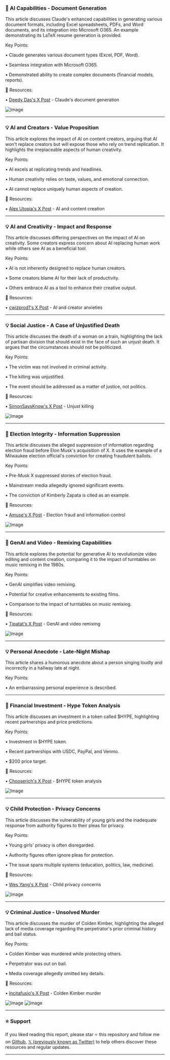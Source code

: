 ### 🤖 AI Capabilities - Document Generation

This article discusses Claude's enhanced capabilities in generating various document formats, including Excel spreadsheets, PDFs, and Word documents, and its integration into Microsoft O365.  An example demonstrating its LaTeX resume generation is provided.

Key Points:

• Claude generates various document types (Excel, PDF, Word).

• Seamless integration with Microsoft O365.

• Demonstrated ability to create complex documents (financial models, reports).


🔗 Resources:

• [Deedy Das's X Post](https://x.com/deedydas/status/1965637592063586314) -  Claude's document generation

![Image](https://pbs.twimg.com/media/G0dY-Lrb0AERgXU?format=jpg&name=small)


---
### 💡 AI and Creators - Value Proposition

This article explores the impact of AI on content creators, arguing that AI won't replace creators but will expose those who rely on trend replication.  It highlights the irreplaceable aspects of human creativity.

Key Points:

• AI excels at replicating trends and headlines.

• Human creativity relies on taste, values, and emotional connection.

• AI cannot replace uniquely human aspects of creation.


🔗 Resources:

• [Alex Utopia's X Post](https://x.com/alexutopia/status/1965525367965581608) - AI and content creation


---
### 💡 AI and Creativity -  Impact and Response

This article discusses differing perspectives on the impact of AI on creativity. Some creators express concern about AI replacing human work while others see AI as a beneficial tool.

Key Points:

• AI is not inherently designed to replace human creators.

• Some creators blame AI for their lack of productivity.

• Others embrace AI as a tool to enhance their creative output.


🔗 Resources:

• [cwizprod1's X Post](https://x.com/cwizprod1/status/1965633511668568566) - AI and creator anxieties


---
### 💡  Social Justice -  A Case of Unjustified Death

This article discusses the death of a woman on a train, highlighting the lack of partisan division that should exist in the face of such an unjust death.  It argues that the circumstances should not be politicized.

Key Points:

• The victim was not involved in criminal activity.

• The killing was unjustified.

• The event should be addressed as a matter of justice, not politics.


🔗 Resources:

• [SimonSaysKnow's X Post](https://x.com/LibertyLockPod/status/1965624528085942562) -  Unjust killing

![Image](https://pbs.twimg.com/media/G0c_TaHWAAAMqSw?format=jpg&name=small)


---
### 🤖 Election Integrity - Information Suppression

This article discusses the alleged suppression of information regarding election fraud before Elon Musk's acquisition of X.  It uses the example of a Milwaukee election official's conviction for creating fraudulent ballots.

Key Points:

• Pre-Musk X suppressed stories of election fraud.

• Mainstream media allegedly ignored significant events.

• The conviction of Kimberly Zapata is cited as an example.


🔗 Resources:

• [Amuse's X Post](https://x.com/amuse/status/1965449427222458686) -  Election fraud and information control

![Image](https://pbs.twimg.com/media/G0atSlFWMAE8Zni?format=jpg&name=small)


---
### 🚀 GenAI and Video - Remixing Capabilities

This article explores the potential for generative AI to revolutionize video editing and content creation, comparing it to the impact of turntables on music remixing in the 1980s.


Key Points:

• GenAI simplifies video remixing.

• Potential for creative enhancements to existing films.

• Comparison to the impact of turntables on music remixing.


🔗 Resources:

• [Tipatat's X Post](https://x.com/tipatat/status/1965629632360972343) - GenAI and video remixing

![Image](https://pbs.twimg.com/amplify_video_thumb/1965339714430664706/img/hL9ISlI2WaEl6xTf.jpg)


---
### 💡 Personal Anecdote -  Late-Night Mishap

This article shares a humorous anecdote about a person singing loudly and incorrectly in a hallway late at night.


Key Points:

•  An embarrassing personal experience is described.


---
### 🚀 Financial Investment -  Hype Token Analysis

This article discusses an investment in a token called $HYPE,  highlighting recent partnerships and price predictions.


Key Points:

•  Investment in $HYPE token.

•  Recent partnerships with USDC, PayPal, and Venmo.

•  $200 price target.


🔗 Resources:

• [Chooserich's X Post](https://x.com/chooserich/status/1965629554179149849) - $HYPE token analysis

![Image](https://pbs.twimg.com/media/G0c4SkbbgAEbWMC?format=jpg&name=small)


---
### 💡 Child Protection - Privacy Concerns

This article discusses the vulnerability of young girls and the inadequate response from authority figures to their pleas for privacy.


Key Points:

• Young girls' privacy is often disregarded.

• Authority figures often ignore pleas for protection.

• The issue spans multiple systems (education, politics, law, medicine).


🔗 Resources:

• [Wes Yang's X Post](https://x.com/wesyang/status/1965622811457728689) - Child privacy concerns

![Image](https://pbs.twimg.com/amplify_video_thumb/1965600220726906880/img/V6ij7cll7sE0-zE1.jpg)


---
### 💡 Criminal Justice -  Unsolved Murder

This article discusses the murder of Colden Kimber, highlighting the alleged lack of media coverage regarding the perpetrator's prior criminal history and bail status.


Key Points:

• Colden Kimber was murdered while protecting others.

• Perpetrator was out on bail.

• Media coverage allegedly omitted key details.


🔗 Resources:

• [Incitafusio's X Post](https://x.com/incitafusio/status/1965534196879032448) - Colden Kimber murder

![Image](https://pbs.twimg.com/media/G0b4ZgEa8AEKAC1?format=jpg&name=small)
![Image](https://pbs.twimg.com/media/G0b4-KYbQAA-X4U?format=jpg&name=small)


---

### ⭐️ Support

If you liked reading this report, please star ⭐️ this repository and follow me on [Github](https://github.com/Drix10), [𝕏 (previously known as Twitter)](https://x.com/DRIX_10_) to help others discover these resources and regular updates.

---